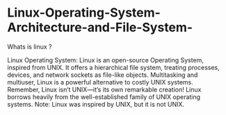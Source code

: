 # Linux-Operating-System-Architecture-and-File-System-
Whats is linux ? 

Linux Operating System: Linux is an open-source Operating System, inspired from UNIX. It offers a hierarchical file system, treating processes, devices, and network sockets as file-like objects. Multitasking and multiuser, Linux is a powerful alternative to costly UNIX systems. Remember, Linux isn’t UNIX—it’s its own remarkable creation! Linux borrows heavily from the well-established family of UNIX operating systems. 
Note: Linux was inspired by UNIX, but it is not UNIX.
